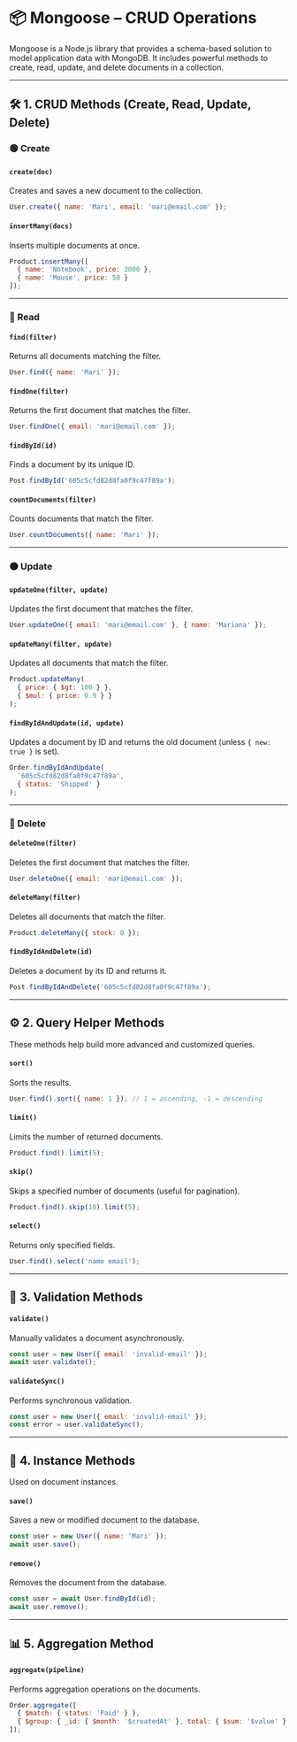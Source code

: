 
# 📦 Mongoose – CRUD Operations

Mongoose is a Node.js library that provides a schema-based solution to model application data with MongoDB. It includes powerful methods to create, read, update, and delete documents in a collection.

---

## 🛠️ 1. CRUD Methods (Create, Read, Update, Delete)

### 🟢 Create

#### `create(doc)`
Creates and saves a new document to the collection.

```js
User.create({ name: 'Mari', email: 'mari@email.com' });
```

#### `insertMany(docs)`
Inserts multiple documents at once.

```js
Product.insertMany([
  { name: 'Notebook', price: 3000 },
  { name: 'Mouse', price: 50 }
]);
```

---

### 🔵 Read

#### `find(filter)`
Returns all documents matching the filter.

```js
User.find({ name: 'Mari' });
```

#### `findOne(filter)`
Returns the first document that matches the filter.

```js
User.findOne({ email: 'mari@email.com' });
```

#### `findById(id)`
Finds a document by its unique ID.

```js
Post.findById('605c5cfd82d8fa0f9c47f89a');
```

#### `countDocuments(filter)`
Counts documents that match the filter.

```js
User.countDocuments({ name: 'Mari' });
```

---

### 🟠 Update

#### `updateOne(filter, update)`
Updates the first document that matches the filter.

```js
User.updateOne({ email: 'mari@email.com' }, { name: 'Mariana' });
```

#### `updateMany(filter, update)`
Updates all documents that match the filter.

```js
Product.updateMany(
  { price: { $gt: 100 } },
  { $mul: { price: 0.9 } }
);
```

#### `findByIdAndUpdate(id, update)`
Updates a document by ID and returns the old document (unless `{ new: true }` is set).

```js
Order.findByIdAndUpdate(
  '605c5cfd82d8fa0f9c47f89a',
  { status: 'Shipped' }
);
```

---

### 🔴 Delete

#### `deleteOne(filter)`
Deletes the first document that matches the filter.

```js
User.deleteOne({ email: 'mari@email.com' });
```

#### `deleteMany(filter)`
Deletes all documents that match the filter.

```js
Product.deleteMany({ stock: 0 });
```

#### `findByIdAndDelete(id)`
Deletes a document by its ID and returns it.

```js
Post.findByIdAndDelete('605c5cfd82d8fa0f9c47f89a');
```


---

## ⚙️ 2. Query Helper Methods

These methods help build more advanced and customized queries.

#### `sort()`
Sorts the results.

```js
User.find().sort({ name: 1 }); // 1 = ascending, -1 = descending
```

#### `limit()`
Limits the number of returned documents.

```js
Product.find().limit(5);
```

#### `skip()`
Skips a specified number of documents (useful for pagination).

```js
Product.find().skip(10).limit(5);
```

#### `select()`
Returns only specified fields.

```js
User.find().select('name email');
```

---

## 🧪 3. Validation Methods

#### `validate()`
Manually validates a document asynchronously.

```js
const user = new User({ email: 'invalid-email' });
await user.validate();
```

#### `validateSync()`
Performs synchronous validation.

```js
const user = new User({ email: 'invalid-email' });
const error = user.validateSync();
```

---

## 📄 4. Instance Methods

Used on document instances.

#### `save()`
Saves a new or modified document to the database.

```js
const user = new User({ name: 'Mari' });
await user.save();
```

#### `remove()`
Removes the document from the database.

```js
const user = await User.findById(id);
await user.remove();
```

---

## 📊 5. Aggregation Method

#### `aggregate(pipeline)`
Performs aggregation operations on the documents.

```js
Order.aggregate([
  { $match: { status: 'Paid' } },
  { $group: { _id: { $month: '$createdAt' }, total: { $sum: '$value' } } }
]);
```
